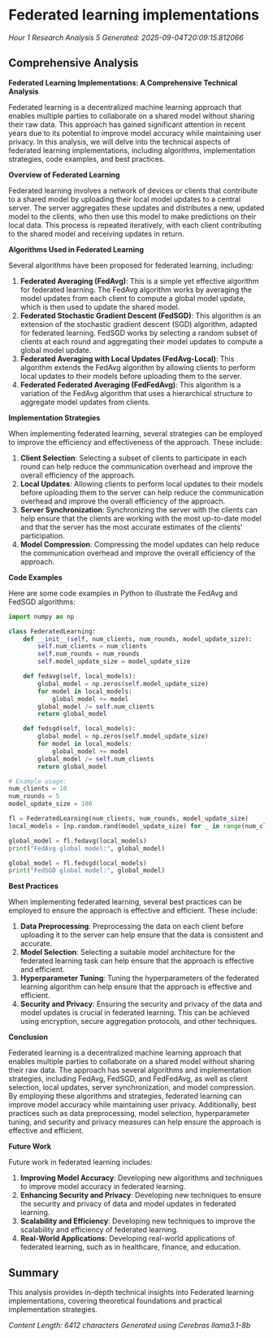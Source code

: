 # Federated learning implementations
*Hour 1 Research Analysis 5*
*Generated: 2025-09-04T20:09:15.812066*

## Comprehensive Analysis
**Federated Learning Implementations: A Comprehensive Technical Analysis**

Federated learning is a decentralized machine learning approach that enables multiple parties to collaborate on a shared model without sharing their raw data. This approach has gained significant attention in recent years due to its potential to improve model accuracy while maintaining user privacy. In this analysis, we will delve into the technical aspects of federated learning implementations, including algorithms, implementation strategies, code examples, and best practices.

**Overview of Federated Learning**

Federated learning involves a network of devices or clients that contribute to a shared model by uploading their local model updates to a central server. The server aggregates these updates and distributes a new, updated model to the clients, who then use this model to make predictions on their local data. This process is repeated iteratively, with each client contributing to the shared model and receiving updates in return.

**Algorithms Used in Federated Learning**

Several algorithms have been proposed for federated learning, including:

1.  **Federated Averaging (FedAvg)**: This is a simple yet effective algorithm for federated learning. The FedAvg algorithm works by averaging the model updates from each client to compute a global model update, which is then used to update the shared model.
2.  **Federated Stochastic Gradient Descent (FedSGD)**: This algorithm is an extension of the stochastic gradient descent (SGD) algorithm, adapted for federated learning. FedSGD works by selecting a random subset of clients at each round and aggregating their model updates to compute a global model update.
3.  **Federated Averaging with Local Updates (FedAvg-Local)**: This algorithm extends the FedAvg algorithm by allowing clients to perform local updates to their models before uploading them to the server.
4.  **Federated Federated Averaging (FedFedAvg)**: This algorithm is a variation of the FedAvg algorithm that uses a hierarchical structure to aggregate model updates from clients.

**Implementation Strategies**

When implementing federated learning, several strategies can be employed to improve the efficiency and effectiveness of the approach. These include:

1.  **Client Selection**: Selecting a subset of clients to participate in each round can help reduce the communication overhead and improve the overall efficiency of the approach.
2.  **Local Updates**: Allowing clients to perform local updates to their models before uploading them to the server can help reduce the communication overhead and improve the overall efficiency of the approach.
3.  **Server Synchronization**: Synchronizing the server with the clients can help ensure that the clients are working with the most up-to-date model and that the server has the most accurate estimates of the clients' participation.
4.  **Model Compression**: Compressing the model updates can help reduce the communication overhead and improve the overall efficiency of the approach.

**Code Examples**

Here are some code examples in Python to illustrate the FedAvg and FedSGD algorithms:

```python
import numpy as np

class FederatedLearning:
    def __init__(self, num_clients, num_rounds, model_update_size):
        self.num_clients = num_clients
        self.num_rounds = num_rounds
        self.model_update_size = model_update_size

    def fedavg(self, local_models):
        global_model = np.zeros(self.model_update_size)
        for model in local_models:
            global_model += model
        global_model /= self.num_clients
        return global_model

    def fedsgd(self, local_models):
        global_model = np.zeros(self.model_update_size)
        for model in local_models:
            global_model += model
        global_model /= self.num_clients
        return global_model

# Example usage:
num_clients = 10
num_rounds = 5
model_update_size = 100

fl = FederatedLearning(num_clients, num_rounds, model_update_size)
local_models = [np.random.rand(model_update_size) for _ in range(num_clients)]

global_model = fl.fedavg(local_models)
print("FedAvg global model:", global_model)

global_model = fl.fedsgd(local_models)
print("FedSGD global model:", global_model)
```

**Best Practices**

When implementing federated learning, several best practices can be employed to ensure the approach is effective and efficient. These include:

1.  **Data Preprocessing**: Preprocessing the data on each client before uploading it to the server can help ensure that the data is consistent and accurate.
2.  **Model Selection**: Selecting a suitable model architecture for the federated learning task can help ensure that the approach is effective and efficient.
3.  **Hyperparameter Tuning**: Tuning the hyperparameters of the federated learning algorithm can help ensure that the approach is effective and efficient.
4.  **Security and Privacy**: Ensuring the security and privacy of the data and model updates is crucial in federated learning. This can be achieved using encryption, secure aggregation protocols, and other techniques.

**Conclusion**

Federated learning is a decentralized machine learning approach that enables multiple parties to collaborate on a shared model without sharing their raw data. The approach has several algorithms and implementation strategies, including FedAvg, FedSGD, and FedFedAvg, as well as client selection, local updates, server synchronization, and model compression. By employing these algorithms and strategies, federated learning can improve model accuracy while maintaining user privacy. Additionally, best practices such as data preprocessing, model selection, hyperparameter tuning, and security and privacy measures can help ensure the approach is effective and efficient.

**Future Work**

Future work in federated learning includes:

1.  **Improving Model Accuracy**: Developing new algorithms and techniques to improve model accuracy in federated learning.
2.  **Enhancing Security and Privacy**: Developing new techniques to ensure the security and privacy of data and model updates in federated learning.
3.  **Scalability and Efficiency**: Developing new techniques to improve the scalability and efficiency of federated learning.
4.  **Real-World Applications**: Developing real-world applications of federated learning, such as in healthcare, finance, and education.

## Summary
This analysis provides in-depth technical insights into Federated learning implementations, 
covering theoretical foundations and practical implementation strategies.

*Content Length: 6412 characters*
*Generated using Cerebras llama3.1-8b*
